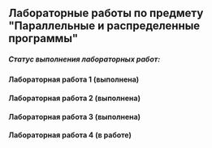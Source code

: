 ## Лабораторные работы по предмету "Параллельные и распределенные программы"

##### Статус выполнения лабораторных работ:
#### Лабораторная работа 1 (выполнена)
#### Лабораторная работа 2 (выполнена)
#### Лабораторная работа 3 (выполнена)
#### Лабораторная работа 4 (в работе)

